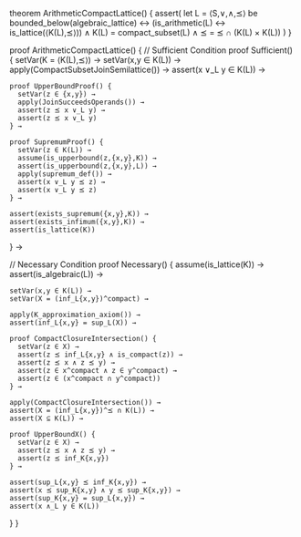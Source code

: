 theorem ArithmeticCompactLattice() {
  assert(
    let L = ⟨S,∨,∧,⪯⟩ be bounded_below(algebraic_lattice) ↔
    (is_arithmetic(L) ↔ is_lattice(⟨K(L),⪯⟩)) ∧
    K(L) = compact_subset(L) ∧
    ⪯ = ⪯ ∩ (K(L) × K(L))
  )
}

proof ArithmeticCompactLattice() {
  // Sufficient Condition
  proof Sufficient() {
    setVar(K = ⟨K(L),⪯⟩) →
    setVar(x,y ∈ K(L)) →
    apply(CompactSubsetJoinSemilattice()) →
    assert(x ∨_L y ∈ K(L)) →
    
    proof UpperBoundProof() {
      setVar(z ∈ {x,y}) →
      apply(JoinSucceedsOperands()) →
      assert(z ⪯ x ∨_L y) →
      assert(z ⪯ x ∨_L y)
    } →

    proof SupremumProof() {
      setVar(z ∈ K(L)) →
      assume(is_upperbound(z,{x,y},K)) →
      assert(is_upperbound(z,{x,y},L)) →
      apply(supremum_def()) →
      assert(x ∨_L y ⪯ z) →
      assert(x ∨_L y ⪯ z)
    } →
    
    assert(exists_supremum({x,y},K)) →
    assert(exists_infimum({x,y},K)) →
    assert(is_lattice(K))
  } →

  // Necessary Condition
  proof Necessary() {
    assume(is_lattice(K)) →
    assert(is_algebraic(L)) →
    
    setVar(x,y ∈ K(L)) →
    setVar(X = (inf_L{x,y})^compact) →
    
    apply(K_approximation_axiom()) →
    assert(inf_L{x,y} = sup_L(X)) →
    
    proof CompactClosureIntersection() {
      setVar(z ∈ X) →
      assert(z ⪯ inf_L{x,y} ∧ is_compact(z)) →
      assert(z ⪯ x ∧ z ⪯ y) →
      assert(z ∈ x^compact ∧ z ∈ y^compact) →
      assert(z ∈ (x^compact ∩ y^compact))
    } →
    
    apply(CompactClosureIntersection()) →
    assert(X = (inf_L{x,y})^⪯ ∩ K(L)) →
    assert(X ⊆ K(L)) →
    
    proof UpperBoundX() {
      setVar(z ∈ X) →
      assert(z ⪯ x ∧ z ⪯ y) →
      assert(z ⪯ inf_K{x,y})
    } →
    
    assert(sup_L{x,y} ⪯ inf_K{x,y}) →
    assert(x ⪯ sup_K{x,y} ∧ y ⪯ sup_K{x,y}) →
    assert(sup_K{x,y} = sup_L{x,y}) →
    assert(x ∧_L y ∈ K(L))
  }
}
